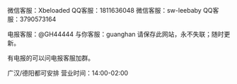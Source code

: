 微信客服：Xbeloaded
QQ客服：1811636048
微信客服：sw-leebaby
QQ客服：3790573164

电报客服：@GH44444
与你客服：guanghan
请保存此网站，永不失联；随时更新。

有电报的可以问电报客服加群。

广汉/德阳都可安排 营业时间：14:00-02:00
